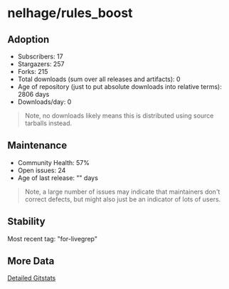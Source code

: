 # nelhage/rules_boost

## Adoption

- Subscribers: 17
- Stargazers: 257
- Forks: 215
- Total downloads (sum over all releases and artifacts): 0
- Age of repository (just to put absolute downloads into relative terms): 2806 days
- Downloads/day: 0

> Note, no downloads likely means this is distributed using source tarballs instead.

## Maintenance

- Community Health: 57%
- Open issues: 24
- Age of last release: "<No Releases>" days

> Note, a large number of issues may indicate that maintainers don't correct defects, but might also
> just be an indicator of lots of users.

## Stability

Most recent tag: "for-livegrep"

## More Data

[Detailed Gitstats](/bazel-catalog/gitstats/nelhage/rules_boost)

